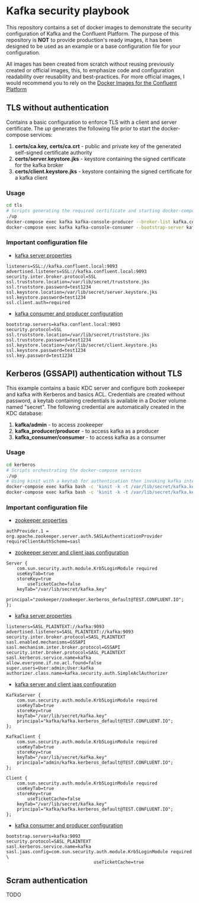 # Kafka security playbook

This repository contains a set of docker images to demonstrate the security configuration of Kafka and the Confluent Platform. The purpose of this repository is **NOT** to provide production's ready images, it has been designed to be used as an example or a base configuration file for your configuration.

All images has been created from scratch without reusing previously created or official images, this, to emphasize code and configuration readability over reusability and best-practices. For more official images, I would recommend you to rely on the [Docker Images for the Confluent Platform](https://github.com/confluentinc/cp-docker-images)


## TLS without authentication
Contains a basic configuration to enforce TLS with a client and server certificate. The _up_ generates the following file prior to start the docker-compose services:
1. __certs/ca.key, certs/ca.crt__ - public and private key of the generated self-signed certificate authority
2. __certs/server.keystore.jks__ - keystore containing the signed certificate for the kafka broker  
3. __certs/client.keystore.jks__ - keystore containing the signed certificate for a kafka client    


### Usage
```bash
cd tls
# Scripts generating the required certificate and starting docker-compose services
./up
docker-compose exec kafka kafka-console-producer --broker-list kafka.confluent.local:9093 --topic test --producer.config /etc/kafka/consumer.properties
docker-compose exec kafka kafka-console-consumer --bootstrap-server kafka.confluent.local:9093 --topic test --consumer.config /etc/kafka/consumer.properties --from-beginning
```

### Important configuration file
* [kafka server.properties](tls/kafka/server.properties)
```
listeners=SSL://kafka.confluent.local:9093
advertised.listeners=SSL://kafka.confluent.local:9093
security.inter.broker.protocol=SSL
ssl.truststore.location=/var/lib/secret/truststore.jks
ssl.truststore.password=test1234
ssl.keystore.location=/var/lib/secret/server.keystore.jks
ssl.keystore.password=test1234
ssl.client.auth=required
```
* [kafka consumer and producer configuration](tls/kafka/consumer.properties)
```
bootstrap.servers=kafka.conflent.local:9093
security.protocol=SSL
ssl.truststore.location=/var/lib/secret/truststore.jks
ssl.truststore.password=test1234
ssl.keystore.location=/var/lib/secret/client.keystore.jks
ssl.keystore.password=test1234
ssl.key.password=test1234
```

## Kerberos (GSSAPI) authentication without TLS
This example contains a basic KDC server and configure both zookeeper and kafka with Kerberos and basics ACL. Credentials are created without password, a keytab containing credentials is available in a Docker volume named "secret". The following credential are automatically created in the KDC database:
1. __kafka/admin__ - to access zookeeper
2. __kafka_producer/producer__  - to access kafka as a producer
3. __kafka_consumer/consumer__  - to access kafka as a consumer

### Usage
```bash
cd kerberos
# Scripts orchestrating the docker-compose services
./up
# Using kinit with a keytab for authentication then invoking kafka interfaces
docker-compose exec kafka bash -c 'kinit -k -t /var/lib/secret/kafka.key kafka_producer/producer && kafka-console-producer --broker-list kafka:9093 --topic test --producer.config /etc/kafka/consumer.properties'
docker-compose exec kafka bash -c 'kinit -k -t /var/lib/secret/kafka.key kafka_consumer/consumer && kafka-console-consumer --bootstrap-server kafka:9093 --topic test --consumer.config /etc/kafka/consumer.properties --from-beginning'
```

### Important configuration file
* [zookeeper properties](kerberos/zookeeper/zookeeper.properties)
```
authProvider.1 = org.apache.zookeeper.server.auth.SASLAuthenticationProvider
requireClientAuthScheme=sasl
```
* [zookeeper server and client jaas configuration](kerberos/zookeeper/zookeeper.sasl.jaas.config)
```
Server {
    com.sun.security.auth.module.Krb5LoginModule required
    useKeyTab=true
    storeKey=true
		useTicketCache=false
    keyTab="/var/lib/secret/kafka.key"
    principal="zookeeper/zookeeper.kerberos_default@TEST.CONFLUENT.IO";
};
```
* [kafka server.properties](kerberos/kafka/server.properties)
```
listeners=SASL_PLAINTEXT://kafka:9093
advertised.listeners=SASL_PLAINTEXT://kafka:9093
security.inter.broker.protocol=SASL_PLAINTEXT
sasl.enabled.mechanisms=GSSAPI
sasl.mechanism.inter.broker.protocol=GSSAPI
security.inter.broker.protocol=SASL_PLAINTEXT
sasl.kerberos.service.name=kafka
allow.everyone.if.no.acl.found=false
super.users=User:admin;User:kafka
authorizer.class.name=kafka.security.auth.SimpleAclAuthorizer
```

* [kafka server and client jaas configuration](kerberos/kafka/kafka.sasl.jaas.config)
```
KafkaServer {
    com.sun.security.auth.module.Krb5LoginModule required
    useKeyTab=true
    storeKey=true
    keyTab="/var/lib/secret/kafka.key"
    principal="kafka/kafka.kerberos_default@TEST.CONFLUENT.IO";
};

KafkaClient {
    com.sun.security.auth.module.Krb5LoginModule required
    useKeyTab=true
    storeKey=true
    keyTab="/var/lib/secret/kafka.key"
    principal="admin/kafka.kerberos_default@TEST.CONFLUENT.IO";
};

Client {
    com.sun.security.auth.module.Krb5LoginModule required
    useKeyTab=true
    storeKey=true
		useTicketCache=false
    keyTab="/var/lib/secret/kafka.key"
    principal="kafka/kafka.kerberos_default@TEST.CONFLUENT.IO";
};

```
* [kafka consumer and producer configuration](kerberos/kafka/consumer.properties)
```
bootstrap.servers=kafka:9093
security.protocol=SASL_PLAINTEXT
sasl.kerberos.service.name=kafka
sasl.jaas.config=com.sun.security.auth.module.Krb5LoginModule required \
								 useTicketCache=true
```

## Scram authentication
TODO
